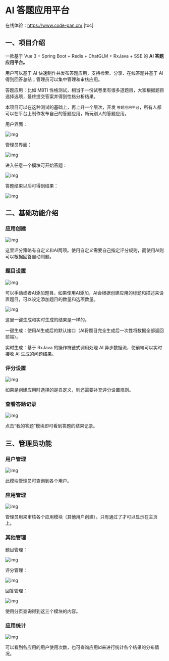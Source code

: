 # AI 答题应用平台

在线体验：https://www.code-pan.cn/
[toc]



## 一、项目介绍

一款基于 Vue 3 + Spring Boot + Redis + ChatGLM + RxJava + SSE 的 **AI 答题应用平台。**

用户可以基于 AI 快速制作并发布答题应用，支持检索、分享、在线答题并基于 AI 得到回答总结；管理员可以集中管理和审核应用。

答题应用：比如 MBTI 性格测试，相当于一份试卷里有很多道题目，大家根据题目选择选项，最终提交答案并得到性格分析结果。

本项目可以在这种测试的基础上，再上升一个层次，开发 `答题应用平台`，所有人都可以在平台上制作发布自己的答题应用，畅玩别人的答题应用。

用户界面：

![img](https://ai-answers.oss-cn-hangzhou.aliyuncs.com/1.1%E7%94%A8%E6%88%B7%E4%B8%BB%E9%A1%B5.jpg)

管理员界面：

![img](https://ai-answers.oss-cn-hangzhou.aliyuncs.com/1.2%E7%AE%A1%E7%90%86%E5%91%98%E4%B8%BB%E9%A1%B5.jpg)

进入任意一个模块可开始答题：

![img](https://ai-answers.oss-cn-hangzhou.aliyuncs.com/1.3%E6%A8%A1%E5%9D%97%E7%AD%94%E9%A2%98.jpg)

答题结束以后可得到结果：

![img](https://ai-answers.oss-cn-hangzhou.aliyuncs.com/1.4%E7%BB%93%E6%9E%9C%E5%88%86%E6%9E%90.jpg)


## 二、基础功能介绍

### 应用创建

![img](https://ai-answers.oss-cn-hangzhou.aliyuncs.com/2.1%E5%88%9B%E5%BB%BA%E5%BA%94%E7%94%A8.jpg)

这里评分策略有自定义和AI两项。使用自定义需要自己指定评分规则，而使用AI则可以根据回答自动判题。

### 题目设置

![img](https://ai-answers.oss-cn-hangzhou.aliyuncs.com/2.2%E8%AE%BE%E7%BD%AE%E9%A2%98%E7%9B%AE.jpg)

可以手动或者AI添加题目。如果使用AI添加，AI会根据创建应用的标题和描述来设置题目，可以设定添加题目的数量和选项数量。

![img](https://ai-answers.oss-cn-hangzhou.aliyuncs.com/2.3AI%E7%94%9F%E6%88%90%E9%A2%98%E7%9B%AE.jpg)

这里一键生成和实时生成的结果是一样的。

一键生成：使用AI生成后的默认接口（AI将题目完全生成后一次性将数据全部返回前端）。

实时生成：基于 RxJava 的操作符链式调用处理 AI 异步数据流，使前端可以实时接收 AI 生成的问题结果。

### 评分设置

![img](https://ai-answers.oss-cn-hangzhou.aliyuncs.com/2.4%E8%AE%BE%E7%BD%AE%E8%AF%84%E5%88%86.jpg)

如果是创建应用时选择的是自定义，则还需要补充评分设置规则。

### 查看答题记录

![img](https://ai-answers.oss-cn-hangzhou.aliyuncs.com/2.5%E6%88%91%E7%9A%84%E7%AD%94%E9%A2%98.jpg)

点击“我的答题”模块即可看到答题的结果记录。


## 三、管理员功能

### 用户管理

![img](https://ai-answers.oss-cn-hangzhou.aliyuncs.com/3.1%E7%94%A8%E6%88%B7%E7%AE%A1%E7%90%86.jpg)

此模块管理员可查询到各个用户。

### 应用管理

![img](https://ai-answers.oss-cn-hangzhou.aliyuncs.com/3.2%E5%BA%94%E7%94%A8%E7%AE%A1%E7%90%86.jpg)

管理员用来审核各个应用模块（其他用户创建）。只有通过了才可以显示在主页上。

### 其他管理

题目管理：

![img](https://ai-answers.oss-cn-hangzhou.aliyuncs.com/3.3%E9%A2%98%E7%9B%AE%E7%AE%A1%E7%90%86.jpg)

评分管理：

![img](https://ai-answers.oss-cn-hangzhou.aliyuncs.com/3.4%E8%AF%84%E5%88%86%E7%AE%A1%E7%90%86.jpg)

回答管理：

![img](https://ai-answers.oss-cn-hangzhou.aliyuncs.com/3.5%E5%9B%9E%E7%AD%94%E7%AE%A1%E7%90%86.jpg)

使用分页查询得到这三个模块的内容。

### 应用统计

![img](https://ai-answers.oss-cn-hangzhou.aliyuncs.com/3.6%E5%BA%94%E7%94%A8%E7%BB%9F%E8%AE%A1.jpg)

可以看到各应用的用户使用次数，也可查询应用id来进行统计各个结果的分布情况。

